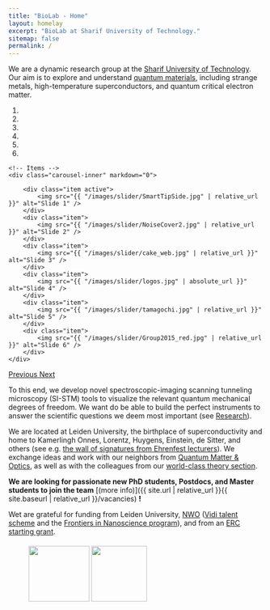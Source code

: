 ```yaml
---
title: "BioLab - Home"
layout: homelay
excerpt: "BioLab at Sharif University of Technology."
sitemap: false
permalink: /
---
```


We are a dynamic research group at the [Sharif University of Technology](http://www.sharif.ir). Our aim is to explore and understand [quantum materials](http://condensedconcepts.blogspot.nl/2013/05/what-is-quantum-matter.html), including strange metals, high-temperature superconductors, and quantum critical electron matter.


<div markdown="0" id="carousel" class="carousel slide" data-ride="carousel" data-interval="5000" data-pause="hover" >
    <!-- Menu -->
    <ol class="carousel-indicators">
        <li data-target="#carousel" data-slide-to="0" class="active"></li>
        <li data-target="#carousel" data-slide-to="1"></li>
        <li data-target="#carousel" data-slide-to="2"></li>
        <li data-target="#carousel" data-slide-to="3"></li>
        <li data-target="#carousel" data-slide-to="4"></li>
        <li data-target="#carousel" data-slide-to="5"></li>
    </ol>

    <!-- Items -->
    <div class="carousel-inner" markdown="0">

        <div class="item active">
            <img src="{{ "/images/slider/SmartTipSide.jpg" | relative_url }}" alt="Slide 1" />
        </div>
        <div class="item">
            <img src="{{ "/images/slider/NoiseCover2.jpg" | relative_url }}" alt="Slide 2" />
        </div>
        <div class="item">
            <img src="{{ "/images/slider/cake_web.jpg" | relative_url }}" alt="Slide 3" />
        </div>
        <div class="item">
            <img src="{{ "/images/slider/logos.jpg" | absolute_url }}" alt="Slide 4" />
        </div>
        <div class="item">
            <img src="{{ "/images/slider/tamagochi.jpg" | relative_url }}" alt="Slide 5" />
        </div>
        <div class="item">
            <img src="{{ "/images/slider/Group2015_red.jpg" | relative_url }}" alt="Slide 6" />
        </div>
    </div>
  <a class="left carousel-control" href="#carousel" role="button" data-slide="prev">
    <span class="glyphicon glyphicon-chevron-left" aria-hidden="true"></span>
    <span class="sr-only">Previous</span>
  </a>
  <a class="right carousel-control" href="#carousel" role="button" data-slide="next">
    <span class="glyphicon glyphicon-chevron-right" aria-hidden="true"></span>
    <span class="sr-only">Next</span>
  </a>
</div>




To this end, we develop novel spectroscopic-imaging scanning tunneling microscopy (SI-STM) tools to visualize the relevant quantum mechanical degrees of freedom. We want do be able to build the perfect instruments to answer the  scientific questions we deem most important (see [Research](research)).

We are located at Leiden University, the birthplace of superconductivity and home to Kamerlingh Onnes, Lorentz, Huygens, Einstein, de Sitter, and others (see e.g. [the wall of signatures from Ehrenfest lecturers](https://www.lorentz.leidenuniv.nl/history/colloquium/muur_heel.html)). We exchange ideas and work with our neighbors from [Quantum Matter & Optics](http://www.physics.leidenuniv.nl/qo-home), as well as with the colleagues from our [world-class theory section](https://www.lorentz.leidenuniv.nl).

 **We are  looking for passionate new PhD students, Postdocs, and Master students to join the team** [(more info)]({{ site.url | relative_url }}{{ site.baseurl | relative_url }}/vacancies) **!**


Wet are grateful for funding from Leiden University, [NWO](www.nwo.nl) ([Vidi talent scheme](http://www.nwo.nl/en/research-and-results/programmes/Talent+Scheme) and the [Frontiers in Nanoscience program](https://www.universiteitleiden.nl/en/research/research-projects/science/frontiers-of-nanoscience-nanofront)), and from an [ERC starting grant](https://erc.europa.eu/funding/starting-grants).

<figure class="fourth" style="margin-top: 20px">
  <img src="{{ "/images/logopic/Logo_SUT.png" | relative_url }}" style="width: 120px; height: 110px;">
  <img src="{{ "/images/logopic/Logo_royan.jpg" | absolute_url }}" style="width: 110px; height: 110px;">
</figure>
